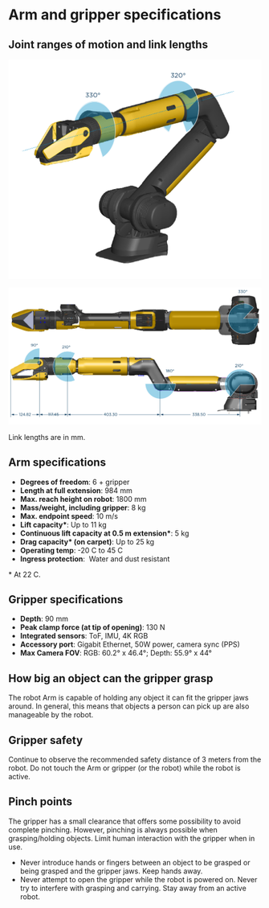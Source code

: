 <!--
Copyright (c) 2023 Boston Dynamics, Inc.  All rights reserved.

Downloading, reproducing, distributing or otherwise using the SDK Software
is subject to the terms and conditions of the Boston Dynamics Software
Development Kit License (20191101-BDSDK-SL).
-->

# Arm and gripper specifications

## Joint ranges of motion and link lengths

![](images/arm-diagrams-03.png)

![](images/arm-diagrams-02.png)

Link lengths are in mm.

## Arm specifications

- **Degrees of freedom**: 6 + gripper
- **Length at full extension**: 984 mm
- **Max. reach height on robot**: 1800 mm
- **Mass/weight, including gripper**: 8 kg
- **Max. endpoint speed**: 10 m/s
- **Lift capacity\***: Up to 11 kg
- **Continuous lift capacity at 0.5 m extension\***: 5 kg
- **Drag capacity\* (on carpet)**: Up to 25 kg
- **Operating temp**: -20 C to 45 C
- **Ingress protection**:  Water and dust resistant

\* At 22 C.

## Gripper specifications

- **Depth**: 90 mm
- **Peak clamp force (at tip of opening)**: 130 N
- **Integrated sensors**: ToF, IMU, 4K RGB
- **Accessory port**: Gigabit Ethernet, 50W power, camera sync (PPS)
- **Max Camera FOV**: RGB: 60.2° x 46.4°; Depth: 55.9° x 44°

## How big an object can the gripper grasp

The robot Arm is capable of holding any object it can fit the gripper jaws around. In general, this means that objects a person can pick up are also manageable by the robot.

## Gripper safety

Continue to observe the recommended safety distance of 3 meters from the robot. Do not touch the Arm or gripper (or the robot) while the robot is active.

## Pinch points

The gripper has a small clearance that offers some possibility to avoid complete pinching. However, pinching is always possible when grasping/holding objects. Limit human interaction with the gripper when in use.

- Never introduce hands or fingers between an object to be grasped or being grasped and the gripper jaws. Keep hands away.
- Never attempt to open the gripper while the robot is powered on. Never try to interfere with grasping and carrying. Stay away from an active robot.
